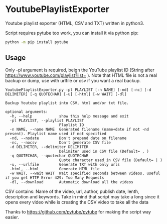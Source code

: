 # YoutubePlaylistExporter
Youtube playlist exporter (HTML, CSV and TXT) written in python3.

Script requires pytube too work, you can install it via python pip:
```bash
python -m pip install pytube
```

## Usage

Only -pl argument is required, beign the YouTube playlist ID (String after https://www.youtube.com/playlist?list= ).
Note that HTML file is not a real backup or dump, use with urlfile or csv if you want a real backup.

```
YoutubePlaylistExporter.py -pl PLAYLIST [-n NAME] [-nd] [-nc] [-d DELIMITER] [-q QUOTECHAR] [-u] [-html] [-w WAIT] [-dl]

Backup Youtube playlist into CSV, html and/or txt file.

optional arguments:
  -h, --help            show this help message and exit
  -pl PLAYLIST, --playlist PLAYLIST
                        Playlist ID
  -n NAME, --name NAME  Generated filename (name+date if not -nd present). Playlist name used if not specified
  -nd, --nodate         Don't prepend date on filename
  -nc, --nocsv          Don't generate CSV file
  -d DELIMITER, --delimiter DELIMITER
                        Delimiter used in CSV file (Default= , )
  -q QUOTECHAR, --quotechar QUOTECHAR
                        Quote character used in CSV file (Default= | )
  -u, --urlfile         Generate TXT with only urls
  -html, --html         Generate HTML file
  -w WAIT, --wait WAIT  Wait specified seconds between videos, useful if you get HTTP Error 429: Too Many Requests
  -dl, --download       Automatic download all the videos
```


CSV contains: Name of the video, url, author, publish date, lenth, description and keywords.
Take in mind that script may take a long since it opens every video while is creating the CSV video to take all the data

Thanks to https://github.com/pytube/pytube for making the script way easier.
